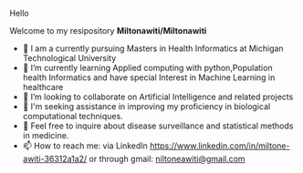 Hello


Welcome to my resipository **Miltonawiti/Miltonawiti**



- 🔭 I am a currently pursuing Masters in Health Informatics at Michigan Technological University
- 🌱 I’m currently learning Applied computing with python,Population health Informatics and have special Interest in Machine Learning in healthcare
- 👯 I’m looking to collaborate on Artificial Intelligence and related projects
- 🤔 I'm seeking assistance in improving my proficiency in biological computational techniques.
- 💬 Feel free to inquire about disease surveillance and statistical methods in medicine.
- 📫 How to reach me: via LinkedIn https://www.linkedin.com/in/miltone-awiti-36312a1a2/ or through gmail: niltoneawiti@gmail.com
